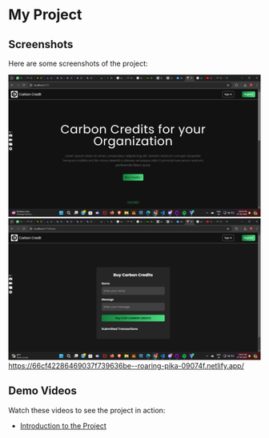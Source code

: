  # My Project

## Screenshots

Here are some screenshots of the project:

![Homepage Screenshot](/assets/screen1.png)
![Homepage Screenshot](/assets/Screenshot%20(75).png) 
https://66cf42286469037f739636be--roaring-pika-09074f.netlify.app/

## Demo Videos

Watch these videos to see the project in action:

- [Introduction to the Project](https://youtu.be/0fdU4VPtWRk)
 


